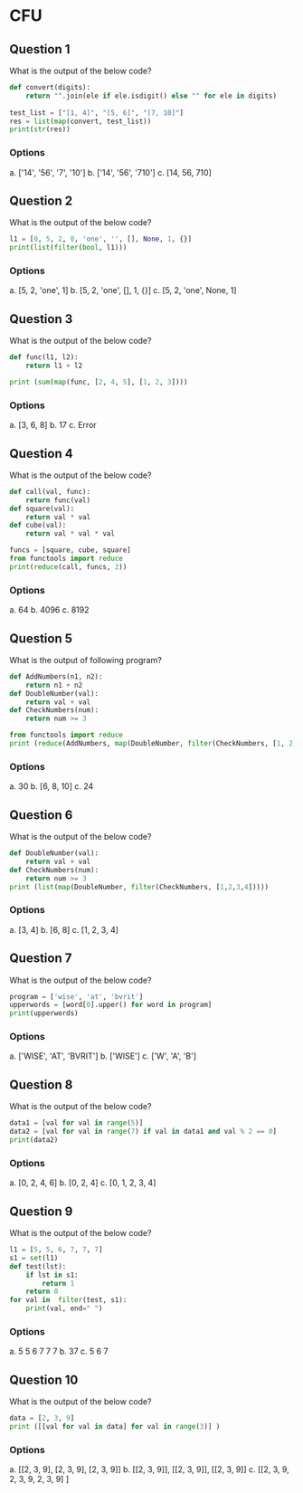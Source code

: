 # CFU

## Question 1
What is the output of the below code?
````python
def convert(digits): 
    return "".join(ele if ele.isdigit() else "" for ele in digits) 
  
test_list = ["[1, 4]", "[5, 6]", "[7, 10]"] 
res = list(map(convert, test_list)) 
print(str(res))
````

### Options
a. ['14', '56', '7', '10']
b. ['14', '56', '710']
c. [14, 56, 710]

## Question 2
What is the output of the below code?
````python
l1 = [0, 5, 2, 0, 'one', '', [], None, 1, {}] 
print(list(filter(bool, l1))) 
````
### Options
a. [5, 2, 'one', 1]
b. [5, 2, 'one', [], 1, {}]
c. [5, 2, 'one', None, 1]

## Question 3
What is the output of the below code?
````python
def func(l1, l2):
    return l1 + l2

print (sum(map(func, [2, 4, 5], [1, 2, 3])))
````
### Options
a. [3, 6, 8]
b. 17
c. Error

## Question 4
What is the output of the below code?
````python
def call(val, func):
    return func(val)
def square(val):
    return val * val
def cube(val):
    return val * val * val

funcs = [square, cube, square]
from functools import reduce 
print(reduce(call, funcs, 2))
````
### Options
a. 64
b. 4096
c. 8192

## Question 5
What is the output of following program?
````python
def AddNumbers(n1, n2):
    return n1 + n2
def DoubleNumber(val):
    return val + val
def CheckNumbers(num):
    return num >= 3

from functools import reduce
print (reduce(AddNumbers, map(DoubleNumber, filter(CheckNumbers, [1, 2, 3, 4, 5]))))
````
### Options
a. 30
b. [6, 8, 10]
c. 24

## Question 6
What is the output of the below code?
````python
def DoubleNumber(val):
    return val + val
def CheckNumbers(num):
    return num >= 3
print (list(map(DoubleNumber, filter(CheckNumbers, [1,2,3,4]))))
````
### Options
a. [3, 4]
b. [6, 8]
c. [1, 2, 3, 4]

## Question 7
What is the output of the below code?
````python
program = ['wise', 'at', 'bvrit'] 
upperwords = [word[0].upper() for word in program] 
print(upperwords)
````
### Options
a. ['WISE', 'AT', 'BVRIT']
b. ['WISE']
c. ['W', 'A', 'B']

## Question 8
What is the output of the below code?
````python
data1 = [val for val in range(5)] 
data2 = [val for val in range(7) if val in data1 and val % 2 == 0] 
print(data2)
````
### Options
a. [0, 2, 4, 6]
b. [0, 2, 4]
c. [0, 1, 2, 3, 4]

## Question 9
What is the output of the below code?
````python
l1 = [5, 5, 6, 7, 7, 7]
s1 = set(l1)
def test(lst):
    if lst in s1:
        return 1
    return 0
for val in  filter(test, s1):
    print(val, end=" ")
````
### Options
a. 5 5 6 7 7 7
b. 37
c. 5 6 7

## Question 10
What is the output of the below code?
````python
data = [2, 3, 9] 
print ([[val for val in data] for val in range(3)] )
````
### Options
a. [[2, 3, 9], [2, 3, 9], [2, 3, 9]]
b. [[2, 3, 9]], [[2, 3, 9]], [[2, 3, 9]]
c. [[2, 3, 9, 2, 3, 9, 2, 3, 9] ]


